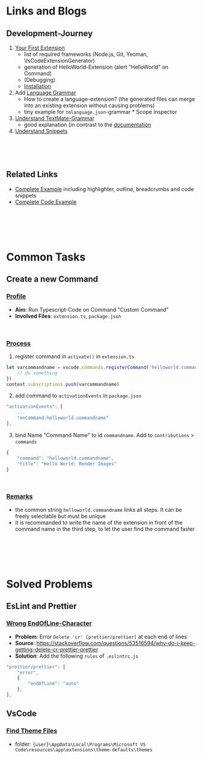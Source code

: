 # Links and Blogs

## Development-Journey

1. [Your First Extension](https://code.visualstudio.com/api/get-started/your-first-extension)
    - list of required frameworks (Node.js, Git, Yeoman, VsCodeExtensionGenerator)
    - generation of HelloWorld-Extension (alert "HelloWorld" on Command)
    - (Debugging)
    - [Installation](https://vscode-docs.readthedocs.io/en/stable/extensions/install-extension/)
2. Add [Language Grammar](https://code.visualstudio.com/api/language-extensions/syntax-highlight-guide)
    - How to create a language-extension? (the generated files can merge into an existing extension without causing problems)
    - tiny example for `tmlanguage.json`-grammar \* Scope Inspector
3. [Understand TextMate-Grammar](https://www.apeth.com/nonblog/stories/textmatebundle.html)
    - good explanation (in contrast to the [documentation](https://macromates.com/manual/en/language_grammars)
4. [Understand Snippets](https://code.visualstudio.com/docs/editor/userdefinedsnippets#_creating-your-own-snippets)

<br/><br/><br/>

## Related Links

-   [Complete Example](https://github.com/svaberg/SWMF-grammar) including highlighter, outline, breadcrumbs and code snippets
-   [Complete Code Example](https://github.com/benawad/vstodo/blob/master/extension/src/extension.ts)

<br/><br/><br/><br/>

# Common Tasks

## **Create a new Command**

### <u>Profile</u>

-   **Aim**: Run Typescript-Code on Command "Custom Command"
-   **Involved Files**: `extension.ts`, `package.json`

</br>

### <u>Process</u>

1. register command in `activate()` in `extension.ts`

```ts
let varcommandname = vscode.commands.registerCommand('helloworld.commandname', () => {
	// do something
})
context.subscriptions.push(varcommandname)
```

2. add command to `activationEvents` in `package.json`

```js
"activationEvents": [
    ...
	"onCommand:helloworld.commandname"
],
```

3. bind Name "Command Name" to id `commandname`. Add to `contributions` > `commands`

```js
{
	"command": "helloworld.commandname",
	"title": "Hello World: Render Images"
}
```

<br/>

### <u>Remarks</u>

-   the common string `helloworld.commandname` links all steps. It can be freely selectable but must be unique
-   it is recommanded to write the name of the extension in front of the command name in the third step, to let the user find the command faster

<br/><br/><br/><br/>

# Solved Problems

## **EsLint and Prettier**

### <u>Wrong EndOfLine-Character</u>

-   **Problem**: Error `Delete 'cr' [prettier/prettier]` at each end of lines
-   **Source**: https://stackoverflow.com/questions/53516594/why-do-i-keep-getting-delete-cr-prettier-prettier
-   **Solution**: Add the following `rules` of `.eslintrc.js`

```js
"prettier/prettier": [
    "error",
    {
        "endOfLine": "auto"
    },
],
```

## VsCode

### <u>Find Theme Files</u>

-   folder: `{user}\AppData\Local\Programs\Microsoft VS Code\resources\app\extensions\theme-defaults\themes`
